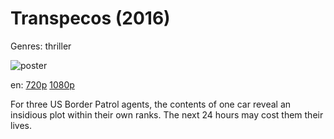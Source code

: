 # Transpecos (2016)

Genres: thriller

![poster](http://image.tmdb.org/t/p/w500/w3obR5hVweh8RhcjymHoQ3exeJ.jpg)

en:
  [720p](magnet:?xt=urn:btih:583077198DA1A66076D60F006AD5AA63B215F5A8&tr=udp://glotorrents.pw:6969/announce&tr=udp://tracker.opentrackr.org:1337/announce&tr=udp://torrent.gresille.org:80/announce&tr=udp://tracker.openbittorrent.com:80&tr=udp://tracker.coppersurfer.tk:6969&tr=udp://tracker.leechers-paradise.org:6969&tr=udp://p4p.arenabg.ch:1337&tr=udp://tracker.internetwarriors.net:1337)
  [1080p](magnet:?xt=urn:btih:DD2D22FF27C3AF660B0B69B771B65D3530BD05D1&tr=udp://glotorrents.pw:6969/announce&tr=udp://tracker.opentrackr.org:1337/announce&tr=udp://torrent.gresille.org:80/announce&tr=udp://tracker.openbittorrent.com:80&tr=udp://tracker.coppersurfer.tk:6969&tr=udp://tracker.leechers-paradise.org:6969&tr=udp://p4p.arenabg.ch:1337&tr=udp://tracker.internetwarriors.net:1337)
  


For three US Border Patrol agents, the contents of one car reveal an insidious plot within their own ranks. The next 24 hours may cost them their lives.